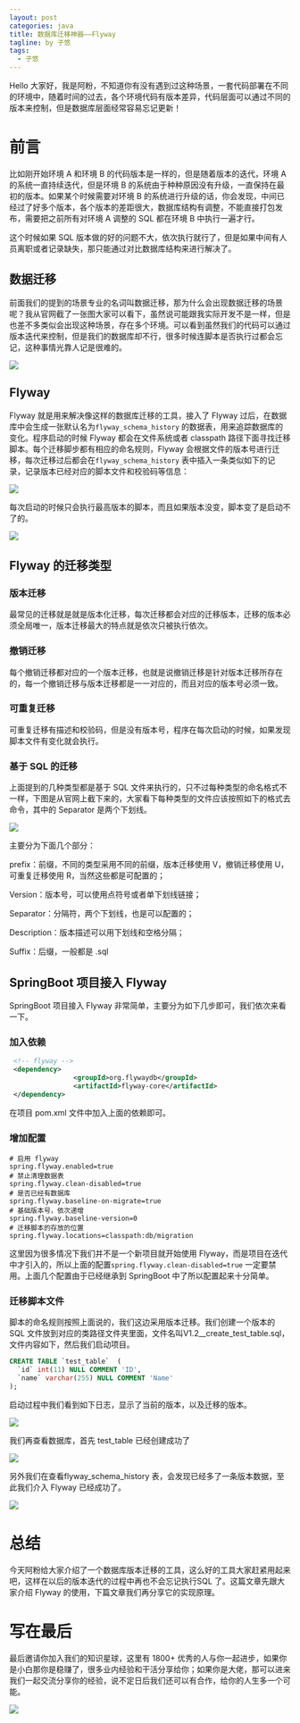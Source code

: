 ```yaml
---
layout: post
categories: java
title: 数据库迁移神器——Flyway
tagline: by 子悠
tags: 
  - 子悠
---
```

Hello 大家好，我是阿粉，不知道你有没有遇到过这种场景，一套代码部署在不同的环境中，随着时间的过去，各个环境代码有版本差异，代码层面可以通过不同的版本来控制，但是数据库层面经常容易忘记更新！

<!--more-->

# 前言

比如刚开始环境 A 和环境 B 的代码版本是一样的，但是随着版本的迭代，环境 A 的系统一直持续迭代，但是环境 B 的系统由于种种原因没有升级，一直保持在最初的版本。如果某个时候需要对环境 B 的系统进行升级的话，你会发现，中间已经过了好多个版本，各个版本的差距很大，数据库结构有调整，不能直接打包发布，需要把之前所有对环境 A 调整的 SQL 都在环境 B 中执行一遍才行。

这个时候如果 SQL 版本做的好的问题不大，依次执行就行了，但是如果中间有人员离职或者记录缺失，那只能通过对比数据库结构来进行解决了。

## 数据迁移

前面我们的提到的场景专业的名词叫数据迁移，那为什么会出现数据迁移的场景呢？我从官网截了一张图大家可以看下，虽然说可能跟我实际开发不是一样，但是也差不多类似会出现这种场景，存在多个环境。可以看到虽然我们的代码可以通过版本迭代来控制，但是我们的数据库却不行，很多时候连脚本是否执行过都会忘记，这种事情光靠人记是很难的。

![](http://www.justdojava.com/assets/images/2019/java/image_ziyou/2020/0811/flyway01.png)

## Flyway

Flyway 就是用来解决像这样的数据库迁移的工具，接入了 Flyway 过后，在数据库中会生成一张默认名为`flyway_schema_history` 的数据表，用来追踪数据库的变化。程序启动的时候 Flyway 都会在文件系统或者 classpath 路径下面寻找迁移脚本。每个迁移脚步都有相应的命名规则，Flyway 会根据文件的版本号进行迁移，每次迁移过后都会在`flyway_schema_history` 表中插入一条类似如下的记录，记录版本已经对应的脚本文件和校验码等信息：

![](http://www.justdojava.com/assets/images/2019/java/image_ziyou/2020/0811/flyway02.png)

 每次启动的时候只会执行最高版本的脚本，而且如果版本没变，脚本变了是启动不了的。

![](http://www.justdojava.com/assets/images/2019/java/image_ziyou/2020/0811/flyway03.png)

## Flyway 的迁移类型

### 版本迁移

最常见的迁移就是就是版本化迁移，每次迁移都会对应的迁移版本，迁移的版本必须全局唯一，版本迁移最大的特点就是依次只被执行依次。

### 撤销迁移

每个撤销迁移都对应的一个版本迁移，也就是说撤销迁移是针对版本迁移所存在的，每一个撤销迁移与版本迁移都是一一对应的，而且对应的版本号必须一致。

### 可重复迁移

可重复迁移有描述和校验码，但是没有版本号，程序在每次启动的时候，如果发现脚本文件有变化就会执行。

### 基于 SQL 的迁移

上面提到的几种类型都是基于 SQL 文件来执行的，只不过每种类型的命名格式不一样，下图是从官网上截下来的，大家看下每种类型的文件应该按照如下的格式去命令，其中的 Separator 是两个下划线。

![](http://www.justdojava.com/assets/images/2019/java/image_ziyou/2020/0811/flyway04.png)

主要分为下面几个部分：

prefix：前缀，不同的类型采用不同的前缀，版本迁移使用 V，撤销迁移使用 U，可重复迁移使用 R，当然这些都是可配置的；

Version：版本号，可以使用点符号或者单下划线链接；

Separator：分隔符，两个下划线，也是可以配置的；

Description：版本描述可以用下划线和空格分隔；

Suffix：后缀，一般都是 .sql

## SpringBoot 项目接入 Flyway

SpringBoot 项目接入 Flyway 非常简单，主要分为如下几步即可，我们依次来看一下。

### 加入依赖

```xml
 <!-- flyway -->
 <dependency>
 				<groupId>org.flywaydb</groupId>
 				<artifactId>flyway-core</artifactId>
 </dependency>
```

在项目 pom.xml 文件中加入上面的依赖即可。

### 增加配置

```properties
# 启用 flyway
spring.flyway.enabled=true
# 禁止清理数据表
spring.flyway.clean-disabled=true
# 是否已经有数据库
spring.flyway.baseline-on-migrate=true
# 基础版本号，依次递增
spring.flyway.baseline-version=0
# 迁移脚本的存放的位置
spring.flyway.locations=classpath:db/migration
```

这里因为很多情况下我们并不是一个新项目就开始使用 Flyway，而是项目在迭代中才引入的，所以上面的配置`spring.flyway.clean-disabled=true` 一定要禁用。上面几个配置由于已经继承到 SpringBoot 中了所以配置起来十分简单。

### 迁移脚本文件

脚本的命名规则按照上面说的，我们这边采用版本迁移。我们创建一个版本的 SQL 文件放到对应的类路径文件夹里面，文件名叫V1.2__create_test_table.sql，文件内容如下，然后我们启动项目。

```sql
CREATE TABLE `test_table`  (
  `id` int(11) NULL COMMENT 'ID',
  `name` varchar(255) NULL COMMENT 'Name'
);
```

启动过程中我们看到如下日志，显示了当前的版本，以及迁移的版本。

![](http://www.justdojava.com/assets/images/2019/java/image_ziyou/2020/0811/flyway05.png)

我们再查看数据库，首先 test_table 已经创建成功了

![](http://www.justdojava.com/assets/images/2019/java/image_ziyou/2020/0811/flyway06.png)

另外我们在查看flyway_schema_history 表，会发现已经多了一条版本数据，至此我们介入 Flyway 已经成功了。

![](http://www.justdojava.com/assets/images/2019/java/image_ziyou/2020/0811/flyway07.png)

# 总结

今天阿粉给大家介绍了一个数据库版本迁移的工具，这么好的工具大家赶紧用起来吧，这样在以后的版本迭代的过程中再也不会忘记执行SQL 了。这篇文章先跟大家介绍 Flyway 的使用，下篇文章我们再分享它的实现原理。

# 写在最后

最后邀请你加入我们的知识星球，这里有 1800+ 优秀的人与你一起进步，如果你是小白那你是稳赚了，很多业内经验和干活分享给你；如果你是大佬，那可以进来我们一起交流分享你的经验，说不定日后我们还可以有合作，给你的人生多一个可能。

![](http://www.justdojava.com/assets/images/2019/java/image_ziyou/子悠-知识星球.png)
